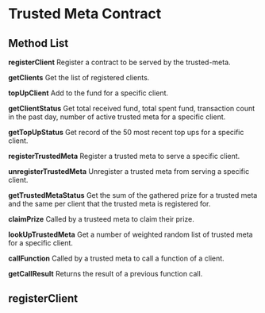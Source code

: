 # Trusted Meta Contract

## Method List

**registerClient**
Register a contract to be served by the trusted-meta.

**getClients**
Get the list of registered clients.

**topUpClient**
Add to the fund for a specific client.

**getClientStatus**
Get total received fund, total spent fund, transaction count in the past day, number of active trusted meta for a specific client.

**getTopUpStatus**
Get record of the 50 most recent top ups for a specific client.

**registerTrustedMeta**
Register a trusted meta to serve a specific client.

**unregisterTrustedMeta**
Unregister a trusted meta from serving a specific client.

**getTrustedMetaStatus**
Get the sum of the gathered prize for a trusted meta and the same per client that the trusted meta is registered for.

**claimPrize**
Called by a trusteed meta to claim their prize.

**lookUpTrustedMeta**
Get a number of weighted random list of trusted meta for a specific client.

**callFunction**
Called by a trusted meta to call a function of a client.

**getCallResult**
Returns the result of a previous function call.

## registerClient

